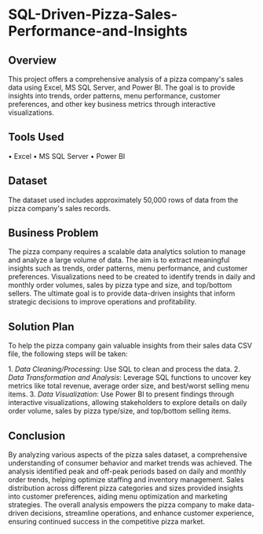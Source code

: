 # SQL-Driven-Pizza-Sales-Performance-and-Insights

## Overview

This project offers a comprehensive analysis of a pizza company's sales data using Excel, MS SQL Server, and Power BI. The goal is to provide insights into trends, order patterns, menu performance, customer preferences, and other key business metrics through interactive visualizations.

## Tools Used

•⁠  ⁠Excel
•⁠  ⁠MS SQL Server
•⁠  ⁠Power BI

## Dataset

The dataset used includes approximately 50,000 rows of data from the pizza company's sales records.

## Business Problem

The pizza company requires a scalable data analytics solution to manage and analyze a large volume of data. The aim is to extract meaningful insights such as trends, order patterns, menu performance, and customer preferences. Visualizations need to be created to identify trends in daily and monthly order volumes, sales by pizza type and size, and top/bottom sellers. The ultimate goal is to provide data-driven insights that inform strategic decisions to improve operations and profitability.

## Solution Plan

To help the pizza company gain valuable insights from their sales data CSV file, the following steps will be taken:

1.⁠ ⁠*Data Cleaning/Processing*: Use SQL to clean and process the data.
2.⁠ ⁠*Data Transformation and Analysis*: Leverage SQL functions to uncover key metrics like total revenue, average order size, and best/worst selling menu items.
3.⁠ ⁠*Data Visualization*: Use Power BI to present findings through interactive visualizations, allowing stakeholders to explore details on daily order volume, sales by pizza type/size, and top/bottom selling items.

## Conclusion

By analyzing various aspects of the pizza sales dataset, a comprehensive understanding of consumer behavior and market trends was achieved. The analysis identified peak and off-peak periods based on daily and monthly order trends, helping optimize staffing and inventory management. Sales distribution across different pizza categories and sizes provided insights into customer preferences, aiding menu optimization and marketing strategies. The overall analysis empowers the pizza company to make data-driven decisions, streamline operations, and enhance customer experience, ensuring continued success in the competitive pizza market.
